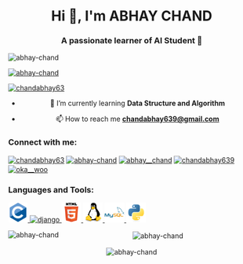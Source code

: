 <div align="center">

<h1 align="center">Hi 👋, I'm ABHAY CHAND </h1>
<h3 align="center"> A passionate learner of AI Student 🤖 </h3>

<p align="left"> <img src="https://komarev.com/ghpvc/?username=abhay-chand&label=Profile%20views&color=0e75b6&style=flat" alt="abhay-chand" /> </p>

<p align="left"> <a href="https://github.com/ryo-ma/github-profile-trophy"><img src="https://github-profile-trophy.vercel.app/?username=abhay-chand" alt="abhay-chand" /></a> </p>

<p align="left"> <a href="https://twitter.com/chandabhay63" target="blank"><img src="https://img.shields.io/twitter/follow/chandabhay63?logo=twitter&style=for-the-badge" alt="chandabhay63" /></a> </p>

- 🌱 I’m currently learning **Data Structure and Algorithm**

- 📫 How to reach me **chandabhay639@gmail.com**

<h3 align="left">Connect with  me:</h3>
<p align="left">
<a href="https://twitter.com/chandabhay63" target="blank"><img align="center" src="https://raw.githubusercontent.com/rahuldkjain/github-profile-readme-generator/master/src/images/icons/Social/twitter.svg" alt="chandabhay63" height="30" width="40" /></a>
<a href="https://linkedin.com/in/abhay-chand" target="blank"><img align="center" src="https://raw.githubusercontent.com/rahuldkjain/github-profile-readme-generator/master/src/images/icons/Social/linked-in-alt.svg" alt="abhay-chand" height="30" width="40" /></a>
<a href="https://instagram.com/abhay__chand" target="blank"><img align="center" src="https://raw.githubusercontent.com/rahuldkjain/github-profile-readme-generator/master/src/images/icons/Social/instagram.svg" alt="abhay__chand" height="30" width="40" /></a>
<a href="https://www.hackerrank.com/chandabhay639" target="blank"><img align="center" src="https://raw.githubusercontent.com/rahuldkjain/github-profile-readme-generator/master/src/images/icons/Social/hackerrank.svg" alt="chandabhay639" height="30" width="40" /></a>
<a href="https://www.leetcode.com/oka__woo" target="blank"><img align="center" src="https://raw.githubusercontent.com/rahuldkjain/github-profile-readme-generator/master/src/images/icons/Social/leet-code.svg" alt="oka__woo" height="30" width="40" /></a>
</p>

<h3 align="left"> Languages and Tools:</h3>
<p align="left"> <a href="https://www.cprogramming.com/" target="_blank" rel="noreferrer"> <img src="https://raw.githubusercontent.com/devicons/devicon/master/icons/c/c-original.svg" alt="c" width="40" height="40"/> </a> <a href="https://www.djangoproject.com/" target="_blank" rel="noreferrer"> <img src="https://cdn.worldvectorlogo.com/logos/django.svg" alt="django" width="40" height="40"/> </a> <a href="https://www.w3.org/html/" target="_blank" rel="noreferrer"> <img src="https://raw.githubusercontent.com/devicons/devicon/master/icons/html5/html5-original-wordmark.svg" alt="html5" width="40" height="40"/> </a> <a href="https://www.linux.org/" target="_blank" rel="noreferrer"> <img src="https://raw.githubusercontent.com/devicons/devicon/master/icons/linux/linux-original.svg" alt="linux" width="40" height="40"/> </a> <a href="https://www.mysql.com/" target="_blank" rel="noreferrer"> <img src="https://raw.githubusercontent.com/devicons/devicon/master/icons/mysql/mysql-original-wordmark.svg" alt="mysql" width="40" height="40"/> </a> <a href="https://www.python.org" target="_blank" rel="noreferrer"> <img src="https://raw.githubusercontent.com/devicons/devicon/master/icons/python/python-original.svg" alt="python" width="40" height="40"/> </a> </p>

<p><img align="left" src="https://github-readme-stats.vercel.app/api/top-langs?username=abhay-chand&show_icons=true&locale=en&layout=compact" alt="abhay-chand" /></p>

<p>&nbsp;<img align="center" src="https://github-readme-stats.vercel.app/api?username=abhay-chand&show_icons=true&locale=en" alt="abhay-chand" /></p>

<p><img align="center" src="https://github-readme-streak-stats.herokuapp.com/?user=abhay-chand&" alt="abhay-chand" /></p>

</dev>
